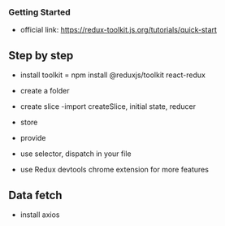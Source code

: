 ### Getting Started
- official link: https://redux-toolkit.js.org/tutorials/quick-start

## Step by step
- install toolkit = npm install @reduxjs/toolkit react-redux
- create a folder
- create slice -import createSlice, initial state, reducer
- store
- provide
- use selector, dispatch in your file

- use Redux devtools chrome extension for more features


## Data fetch
- install axios

